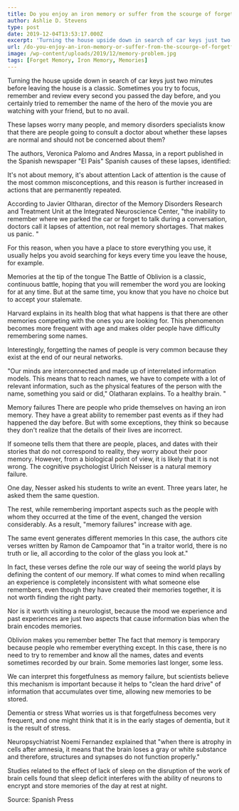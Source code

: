 ```yaml
---
title: Do you enjoy an iron memory or suffer from the scourge of forgetfulness?
author: Ashlie D. Stevens
type: post
date: 2019-12-04T13:53:17.000Z
excerpt: 'Turning the house upside down in search of car keys just two minutes before leaving the house is a classic. Sometimes you try to focus, remember and review every second you passed the day before, and you certainly tried to remember the name of the hero of the movie you are watching with your friend, but to no avail'
url: /do-you-enjoy-an-iron-memory-or-suffer-from-the-scourge-of-forgetfulness/
image: /wp-content/uploads/2019/12/memory-problem.jpg
tags: [Forget Memory, Iron Memory, Memories]
---
```


Turning the house upside down in search of car keys just two minutes before leaving the house is a classic. Sometimes you try to focus, remember and review every second you passed the day before, and you certainly tried to remember the name of the hero of the movie you are watching with your friend, but to no avail.

These lapses worry many people, and memory disorders specialists know that there are people going to consult a doctor about whether these lapses are normal and should not be concerned about them?

The authors, Veronica Palomo and Andres Massa, in a report published in the Spanish newspaper "El Pais" Spanish causes of these lapses, identified:

It's not about memory, it's about attention
Lack of attention is the cause of the most common misconceptions, and this reason is further increased in actions that are permanently repeated.

According to Javier Oltharan, director of the Memory Disorders Research and Treatment Unit at the Integrated Neuroscience Center, "the inability to remember where we parked the car or forget to talk during a conversation, doctors call it lapses of attention, not real memory shortages. That makes us panic. "

For this reason, when you have a place to store everything you use, it usually helps you avoid searching for keys every time you leave the house, for example.

Memories at the tip of the tongue
The Battle of Oblivion is a classic, continuous battle, hoping that you will remember the word you are looking for at any time. But at the same time, you know that you have no choice but to accept your stalemate.

Harvard explains in its health blog that what happens is that there are other memories competing with the ones you are looking for. This phenomenon becomes more frequent with age and makes older people have difficulty remembering some names.

Interestingly, forgetting the names of people is very common because they exist at the end of our neural networks.

"Our minds are interconnected and made up of interrelated information models. This means that to reach names, we have to compete with a lot of relevant information, such as the physical features of the person with the name, something you said or did," Olatharan explains. To a healthy brain. "

Memory failures
There are people who pride themselves on having an iron memory. They have a great ability to remember past events as if they had happened the day before. But with some exceptions, they think so because they don't realize that the details of their lives are incorrect.

If someone tells them that there are people, places, and dates with their stories that do not correspond to reality, they worry about their poor memory. However, from a biological point of view, it is likely that it is not wrong. The cognitive psychologist Ulrich Neisser is a natural memory failure.

One day, Nesser asked his students to write an event. Three years later, he asked them the same question.

The rest, while remembering important aspects such as the people with whom they occurred at the time of the event, changed the version considerably. As a result, "memory failures" increase with age.

The same event generates different memories
In this case, the authors cite verses written by Ramon de Campoamor that "in a traitor world, there is no truth or lie, all according to the color of the glass you look at."

In fact, these verses define the role our way of seeing the world plays by defining the content of our memory. If what comes to mind when recalling an experience is completely inconsistent with what someone else remembers, even though they have created their memories together, it is not worth finding the right party.

Nor is it worth visiting a neurologist, because the mood we experience and past experiences are just two aspects that cause information bias when the brain encodes memories.

Oblivion makes you remember better
The fact that memory is temporary because people who remember everything except. In this case, there is no need to try to remember and know all the names, dates and events sometimes recorded by our brain. Some memories last longer, some less.

We can interpret this forgetfulness as memory failure, but scientists believe this mechanism is important because it helps to "clean the hard drive" of information that accumulates over time, allowing new memories to be stored.

Dementia or stress
What worries us is that forgetfulness becomes very frequent, and one might think that it is in the early stages of dementia, but it is the result of stress.

Neuropsychiatrist Noemi Fernandez explained that "when there is atrophy in cells after amnesia, it means that the brain loses a gray or white substance and therefore, structures and synapses do not function properly."

Studies related to the effect of lack of sleep on the disruption of the work of brain cells found that sleep deficit interferes with the ability of neurons to encrypt and store memories of the day at rest at night.

Source: Spanish Press
